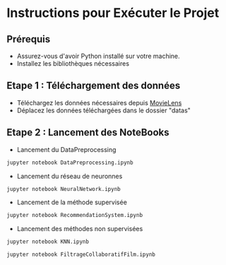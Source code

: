 # Instructions pour Exécuter le Projet

## Prérequis
- Assurez-vous d'avoir Python installé sur votre machine.
- Installez les bibliothèques nécessaires

## Etape 1 : Téléchargement des données

- Téléchargez les données nécessaires depuis [MovieLens](https://files.grouplens.org/datasets/movielens/ml-32m.zip)
- Déplacez les données téléchargées dans le dossier "datas"

## Etape 2 : Lancement des NoteBooks

- Lancement du DataPreprocessing
```bash
jupyter notebook DataPreprocessing.ipynb
```
- Lancement du réseau de neuronnes
```bash
jupyter notebook NeuralNetwork.ipynb
```

- Lancement de la méthode supervisée
```bash
jupyter notebook RecommendationSystem.ipynb
```

- Lancement des méthodes non supervisées
```bash
jupyter notebook KNN.ipynb

```
```bash
jupyter notebook FiltrageCollaboratifFilm.ipynb

```

